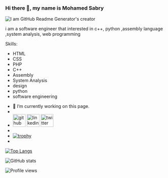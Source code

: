 ### Hi there 👋, my name is Mohamed Sabry
![I am GitHub Readme Generator's creator](https://pbs.twimg.com/profile_images/1620087303988281350/wgUrypef.jpg)

i am a software engineer that interested in c++, python ,assembly language ,system analysis, web programming

Skills: 
* HTML 
* CSS
* PHP
* C++
* Assembly
* System Analysis
* design
* python
* software engineering

- 🔭 I’m currently working on this page. 
- 
- [<img src='https://cdn.jsdelivr.net/npm/simple-icons@3.0.1/icons/github.svg' alt='github' height='40'>](https://github.com/mohamedshehabeldean)  [<img src='https://cdn.jsdelivr.net/npm/simple-icons@3.0.1/icons/linkedin.svg' alt='linkedin' height='40'>](https://www.linkedin.com/in/mohamed-sabry-551188259/)  [<img src='https://cdn.jsdelivr.net/npm/simple-icons@3.0.1/icons/twitter.svg' alt='twitter' height='40'>](https://twitter.com/mohamed21646063)    
- 
- [![trophy](https://github-profile-trophy.vercel.app/?username=mohamedshehabeldean)](https://github.com/ryo-ma/github-profile-trophy)
- 
[![Top Langs](https://github-readme-stats.vercel.app/api/top-langs/?username=mohamedshehabeldean)](https://github.com/anuraghazra/github-readme-stats)

![GitHub stats](https://github-readme-stats.vercel.app/api?username=mohamedshehabeldean&show_icons=true)  

![Profile views](https://gpvc.arturio.dev/mohamedshehabeldean)







